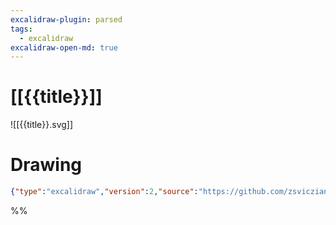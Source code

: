 ```yaml
---
excalidraw-plugin: parsed
tags:
  - excalidraw
excalidraw-open-md: true
---
```

# [[{{title}}]]

![[{{title}}.svg]]

# Drawing
```json
{"type":"excalidraw","version":2,"source":"https://github.com/zsviczian/obsidian-excalidraw-plugin/releases/tag/2.1.7","elements":[],"appState":{"gridSize":null,"viewBackgroundColor":"#ffffff"}}
```
%%